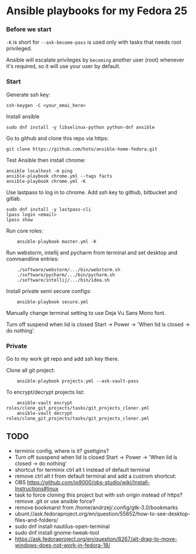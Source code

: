 # Ansible playbooks for my Fedora 25

### Before we start

`-K` is short for `--ask-become-pass` is used only with tasks that needs root privileged.

Ansible will escalate privileges by `becoming` another user (root) whenever it's required, so it will use your user by default.


### Start

Generate ssh key:

    ssh-keygen -C <your_emai_here>

Install ansible

    sudo dnf install -y libselinux-python python-dnf ansible

Go to github and clone this repo via https:

    git clone https://github.com/hoto/ansible-home-fedora.git

Test Ansible then install chrome:

    ansible localhost -m ping
    ansible-playbook chrome.yml --tags facts
    ansible-playbook chrome.yml -K

Use lastpass to log in to chrome.
Add ssh key to github, bitbucket and gitlab.

    sudo dnf install -y lastpass-cli
    lpass login <email>
    lpass show

Run core roles:

        ansible-playbook master.yml -K

Run webstorm, intellij and pycharm from terminal and set desktop and commandline entries:

        ./software/webstorm/.../bin/webstorm.sh
        ./software/pycharm/.../bin/pycharm.sh
        ./software/intellij/.../bin/idea.sh
        
Install private semi secure configs:

        ansible-playbook secure.yml

Manually change terminal setting to use Deja Vu Sans Mono font.

Turn off suspend when lid is closed Start -> Power -> 'When lid is closed -> do nothing'.


### Private 

Go to my work git repo and add ssh key there.

Clone all git project:

        ansible-playbook projects.yml --ask-vault-pass
        
To encrypt/decrypt projects list:

        ansible-vault encrypt roles/clone_git_projects/tasks/git_projects_cloner.yml
        ansible-vault decrypt roles/clone_git_projects/tasks/git_projects_cloner.yml


## TODO
* terminix config, where is it? gsettgins?
* Turn off susspend when lid is closed Start -> Power -> 'When lid is closed -> do nothing'
* shortcut for terminix ctrl alt t instead of default terminal
* remove ctrl alt t from default terminal and add a custrom shortcut:
* OBS https://github.com/jp9000/obs-studio/wiki/Install-Instructions#linux
* task to force cloning this project but with ssh origin instead of https? remove .git or use ansible force?
* remove bookmarst from /home/andrzej/.config/gtk-3.0/bookmarks
* ubunt://ask.fedoraproject.org/en/question/55652/how-to-see-desktop-files-and-folders/ 
* sudo dnf install nautilus-open-terminal   
* sudo dnf install gnome-tweak-tool   
* https://ask.fedoraproject.org/en/question/8267/alt-drag-to-move-windows-does-not-work-in-fedora-18/ 
